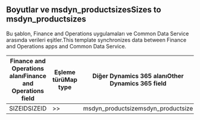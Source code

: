## <a name="sizes-to-msdyn_productsizes"></a><span data-ttu-id="1097d-101">Boyutlar ve msdyn_productsizes</span><span class="sxs-lookup"><span data-stu-id="1097d-101">Sizes to msdyn_productsizes</span></span>

<span data-ttu-id="1097d-102">Bu şablon, Finance and Operations uygulamaları ve Common Data Service arasında verileri eşitler.</span><span class="sxs-lookup"><span data-stu-id="1097d-102">This template synchronizes data between Finance and Operations apps and Common Data Service.</span></span>

<span data-ttu-id="1097d-103">Finance and Operations alanı</span><span class="sxs-lookup"><span data-stu-id="1097d-103">Finance and Operations field</span></span> | <span data-ttu-id="1097d-104">Eşleme türü</span><span class="sxs-lookup"><span data-stu-id="1097d-104">Map type</span></span> | <span data-ttu-id="1097d-105">Diğer Dynamics 365 alanı</span><span class="sxs-lookup"><span data-stu-id="1097d-105">Other Dynamics 365 field</span></span> | <span data-ttu-id="1097d-106">Varsayılan değer</span><span class="sxs-lookup"><span data-stu-id="1097d-106">Default value</span></span>
---|---|---|---
<span data-ttu-id="1097d-107">SIZEID</span><span class="sxs-lookup"><span data-stu-id="1097d-107">SIZEID</span></span> | >> | <span data-ttu-id="1097d-108">msdyn_productsize</span><span class="sxs-lookup"><span data-stu-id="1097d-108">msdyn_productsize</span></span> | 

